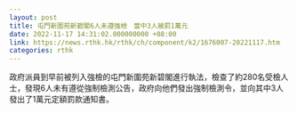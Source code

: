 ```yaml
---
layout: post
title: 屯門新圍苑新碧閣6人未遵強檢　當中3人被罰1萬元
date: 2022-11-17 14:31:02.000000000 +08:00
link: https://news.rthk.hk/rthk/ch/component/k2/1676007-20221117.htm
categories: rthk
---
```


政府派員到早前被列入強檢的屯門新圍苑新碧閣進行執法，檢查了約280名受檢人士，發現6人未有遵從強制檢測公告，政府向他們發出強制檢測令，並向其中3人發出了1萬元定額罰款通知書。
